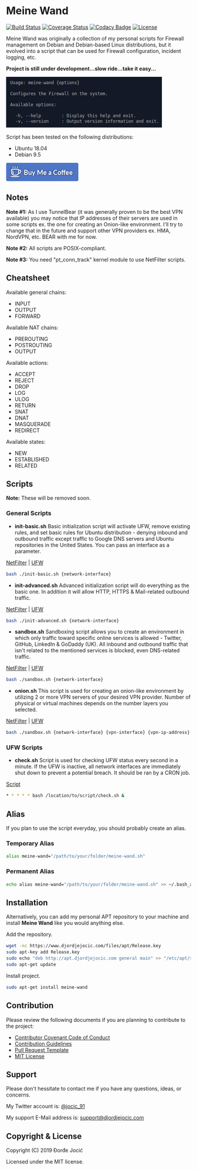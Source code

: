 # Meine Wand

[![Build Status](https://travis-ci.org/jocic/BASH.MeineWand.svg?branch=master)](https://travis-ci.org/jocic/BASH.MeineWand) [![Coverage Status](https://coveralls.io/repos/github/jocic/BASH.MeineWand/badge.svg?branch=master)](https://coveralls.io/github/jocic/BASH.MeineWand?branch=master) [![Codacy Badge](https://api.codacy.com/project/badge/Grade/b33d8a0308ee4f15b187a06c614cbd82)](https://www.codacy.com/app/jocic/BASH.MeineWand?utm_source=github.com&amp;utm_medium=referral&amp;utm_content=jocic/BASH.MeineWand&amp;utm_campaign=Badge_Grade) [![License](https://poser.pugx.org/jocic/google-authenticator/license)](https://packagist.org/packages/jocic/google-authenticator)

Meine Wand was originally a collection of my personal scripts for Firewall management on Debian and Debian-based Linux distributions, but it evolved into a script that can be used for Firewall configuration, incident logging, etc.

**Project is still under development...slow ride...take it easy...**

![Help Example](images/help.png)

Script has been tested on the following distributions:

*   Ubuntu 18.04
*   Debian 9.5

[![Buy Me Coffee](images/buy-me-coffee.png)](https://www.paypal.me/DjordjeJocic)

## Notes

**Note #1:** As I use TunnelBear (it was generally proven to be the best VPN available) you may notice that IP addresses of their servers are used in some scripts ex. the one for creating an Onion-like environment. I'll try to change that in the future and support other VPN providers ex. HMA, NordVPN, etc. BEAR with me for now.

**Note #2:** All scripts are POSIX-compliant.

**Note #3:** You need "pt_conn_track" kernel module to use NetFilter scripts.

## Cheatsheet

Available general chains:

*   INPUT
*   OUTPUT
*   FORWARD

Available NAT chains:

*   PREROUTING
*   POSTROUTING
*   OUTPUT

Available actions:

*   ACCEPT
*   REJECT
*   DROP
*   LOG
*   ULOG
*   RETURN
*   SNAT
*   DNAT
*   MASQUERADE
*   REDIRECT

Available states:

*   NEW
*   ESTABLISHED
*   RELATED

## Scripts

**Note:** These will be removed soon.

### General Scripts

*   **init-basic.sh** Basic initialization script will activate UFW, remove existing rules, and set basic rules for Ubuntu distribution - denying inbound and outbound traffic except traffic to Google DNS servers and Ubuntu repositories in the United States. You can pass an interface as a parameter.

[NetFilter](src/nf/init-basic.sh) | [UFW](src/ufw/init-basic.sh)

```bash
bash ./init-basic.sh {network-interface}
```

*   **init-advanced.sh** Advanced initialization script will do everything as the basic one. In addition it will allow HTTP, HTTPS & Mail-related outbound traffic.

[NetFilter](src/nf/init-advanced.sh) | [UFW](src/ufw/init-advanced.sh)

```bash
bash ./init-advanced.sh {network-interface}
```

*   **sandbox.sh** Sandboxing script allows you to create an environment in which only traffic toward specific online services is allowed - Twitter, GitHub, LinkedIn & GoDaddy (UK). All inbound and outbound traffic that isn't related to the mentioned services is blocked, even DNS-related traffic.

[NetFilter](src/nf/sandbox.sh) | [UFW](src/ufw/sandbox.sh)

```bash
bash ./sandbox.sh {network-interface}
```

*   **onion.sh** This script is used for creating an onion-like environment by utilizing 2 or more VPN servers of your desired VPN provider. Number of physical or virtual machines depends on the number layers you selected.

[NetFilter](src/nf/onion.sh) | [UFW](src/ufw/onion.sh)

```bash
bash ./sandbox.sh {network-interface} {vpn-interface} {vpn-ip-address}
```

### UFW Scripts

*   **check.sh** Script is used for checking UFW status every second in a minute. If the UFW is inactive, all network interfaces are immediately shut down to prevent a potential breach. It should be ran by a CRON job.

[Script](src/ufw/check.sh)

```bash
* * * * * bash /location/to/script/check.sh &
```

## Alias

If you plan to use the script everyday, you should probably create an alias.

### Temporary Alias

```bash
alias meine-wand="/path/to/your/folder/meine-wand.sh"
```

### Permanent Alias

```bash
echo alias meine-wand="/path/to/your/folder/meine-wand.sh" >> ~/.bash_aliases
```

## Installation

Alternatively, you can add my personal APT repository to your machine and install **Meine Wand** like you would anything else.

Add the repository.

```bash
wget -nc https://www.djordjejocic.com/files/apt/Release.key
sudo apt-key add Release.key
sudo echo "deb http://apt.djordjejocic.com general main" >> "/etc/apt/sources.list"
sudo apt-get update
```

Install project.

```bash
sudo apt-get install meine-wand
```

## Contribution

Please review the following documents if you are planning to contribute to the project:

*   [Contributor Covenant Code of Conduct](code-of-conduct.md)
*   [Contribution Guidelines](contributing.md)
*   [Pull Request Template](pull-request-template.md)
*   [MIT License](license.md)

## Support

Please don't hessitate to contact me if you have any questions, ideas, or concerns.

My Twitter account is: [@jocic_91](https://www.twitter.com/jocic_91)

My support E-Mail address is: [support@djordjejocic.com](mailto:support@djordjejocic.com)

## Copyright & License

Copyright (C) 2019 Đorđe Jocić

Licensed under the MIT license.
